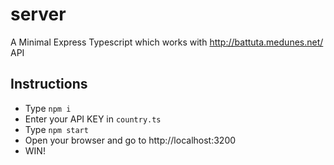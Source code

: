 # server
A Minimal Express Typescript which works with http://battuta.medunes.net/ API

## Instructions

* Type `npm i`
* Enter your API KEY in `country.ts`
* Type `npm start`
* Open your browser and go to http://localhost:3200
* WIN!
